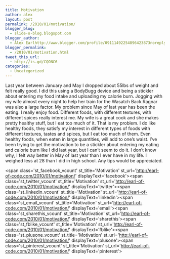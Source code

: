 ```yaml
---
title: Motivation
author: alex
layout: post
permalink: /2010/01/motivation/
blogger_blog:
  - slide-o-blog.blogspot.com
blogger_author:
  - Alex Earlhttp://www.blogger.com/profile/09111492254896423873noreply@blogger.com
blogger_permalink:
  - /2010/01/motivation.html
tweet_this_url:
  - http://is.gd/CQONC6
categories:
  - Uncategorized
---
```

Last year between January and May I dropped about 55lbs of weight and felt really good. I did this using a BodyBugg device and being a stickler about entering my food intake and uploading my calorie burn. Jogging with my wife almost every night to help her train for the Wasatch Back Ragnar was also a large factor. My problem since May of last year has been the eating. I really enjoy food. Different foods, with different textures, with different spices really interest me. My wife is a great cook and she makes pretty healthy stuff, but I eat too much of it. That is my problem. I do like healthy foods, they satisfy my interest in different types of foods with different textures, tastes and spices, but I eat too much of them. Even healthy foods, when eaten in large quantities, will add to one&#8217;s waist. I&#8217;ve been trying to get the motivation to be a stickler about entering my eating and calorie burn like I did last year, but I can&#8217;t seem to do it. I don&#8217;t know why, I felt way better in May of last year than I ever have in my life. I weighed less at 28 than I did in high school. Any tips would be appreciated.

<span class='st\_facebook\_vcount' st\_title='Motivation' st\_url='http://earl-of-code.com/2010/01/motivation/' displayText='facebook'></span><span class='st\_twitter\_vcount' st\_title='Motivation' st\_url='http://earl-of-code.com/2010/01/motivation/' displayText='twitter'></span><span class='st\_linkedin\_vcount' st\_title='Motivation' st\_url='http://earl-of-code.com/2010/01/motivation/' displayText='linkedin'></span><span class='st\_email\_vcount' st\_title='Motivation' st\_url='http://earl-of-code.com/2010/01/motivation/' displayText='email'></span><span class='st\_sharethis\_vcount' st\_title='Motivation' st\_url='http://earl-of-code.com/2010/01/motivation/' displayText='sharethis'></span><span class='st\_fblike\_vcount' st\_title='Motivation' st\_url='http://earl-of-code.com/2010/01/motivation/' displayText='fblike'></span><span class='st\_plusone\_vcount' st\_title='Motivation' st\_url='http://earl-of-code.com/2010/01/motivation/' displayText='plusone'></span><span class='st\_pinterest\_vcount' st\_title='Motivation' st\_url='http://earl-of-code.com/2010/01/motivation/' displayText='pinterest'></span>
